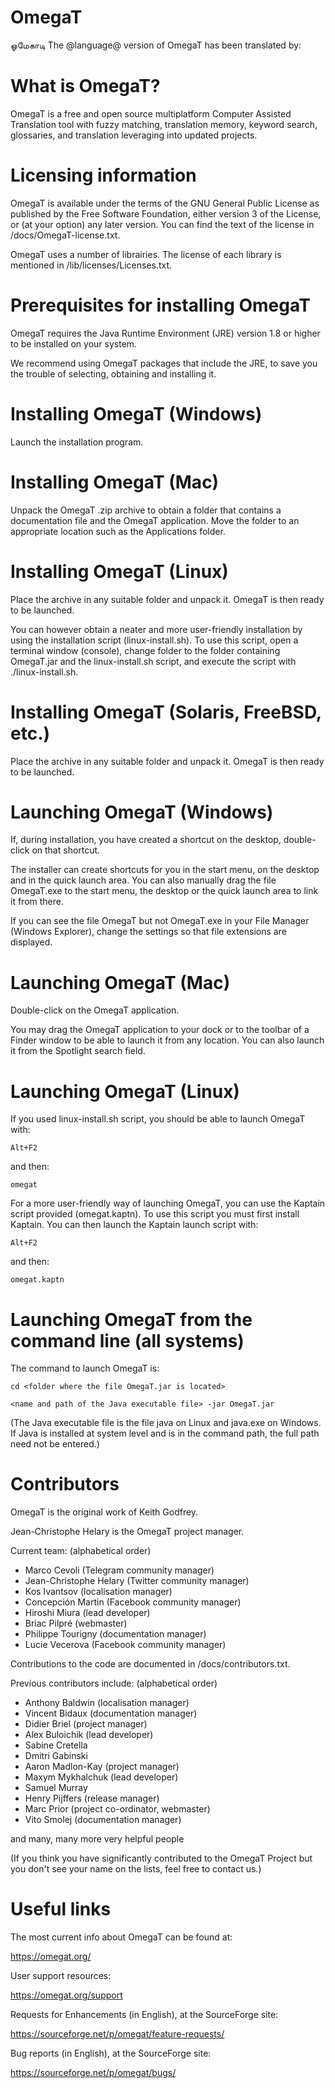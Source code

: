 # OmegaT
ஓமேகாடி
The @language@ version of OmegaT has been translated by:



What is OmegaT?
===============

OmegaT is a free and open source multiplatform Computer Assisted Translation
tool with fuzzy matching, translation memory, keyword search, glossaries, and
translation leveraging into updated projects.



Licensing information
=====================

OmegaT is available under the terms of the GNU General Public License as
published by the Free Software Foundation, either version 3 of the License, or
(at your option) any later version. You can find the text of the license in
/docs/OmegaT-license.txt.

OmegaT uses a number of librairies. The license of each library is mentioned in
/lib/licenses/Licenses.txt.



Prerequisites for installing OmegaT
===================================

OmegaT requires the Java Runtime Environment (JRE) version 1.8 or higher to be
installed on your system.

We recommend using OmegaT packages that include the JRE, to save you the trouble
of selecting, obtaining and installing it.



Installing OmegaT (Windows)
===========================

Launch the installation program.



Installing OmegaT (Mac)
=======================

Unpack the OmegaT .zip archive to obtain a folder that contains a documentation
file and the OmegaT application. Move the folder to an appropriate location such
as the Applications folder.



Installing OmegaT (Linux)
=========================

Place the archive in any suitable folder and unpack it. OmegaT is then ready to
be launched.

You can however obtain a neater and more user-friendly installation by using the
installation script (linux-install.sh). To use this script, open a terminal
window (console), change folder to the folder containing OmegaT.jar and the
linux-install.sh script, and execute the script with ./linux-install.sh.



Installing OmegaT (Solaris, FreeBSD, etc.)
=========================================

Place the archive in any suitable folder and unpack it. OmegaT is then ready to
be launched.



Launching OmegaT (Windows)
==========================

If, during installation, you have created a shortcut on the desktop,
double-click on that shortcut.

The installer can create shortcuts for you in the start menu, on the desktop and
in the quick launch area. You can also manually drag the file OmegaT.exe to the
start menu, the desktop or the quick launch area to link it from there.

If you can see the file OmegaT but not OmegaT.exe in your File Manager (Windows
Explorer), change the settings so that file extensions are displayed.



Launching OmegaT (Mac)
======================

Double-click on the OmegaT application.

You may drag the OmegaT application to your dock or to the toolbar of a Finder
window to be able to launch it from any location. You can also launch it from
the Spotlight search field.



Launching OmegaT (Linux)
========================

If you used linux-install.sh script, you should be able to launch OmegaT with:

    Alt+F2

and then:

    omegat

For a more user-friendly way of launching OmegaT, you can use the Kaptain script
provided (omegat.kaptn). To use this script you must first install Kaptain. You
can then launch the Kaptain launch script with:

    Alt+F2

and then:

    omegat.kaptn



Launching OmegaT from the command line (all systems)
====================================================

The command to launch OmegaT is:

    cd <folder where the file OmegaT.jar is located>

    <name and path of the Java executable file> -jar OmegaT.jar

(The Java executable file is the file java on Linux and java.exe on Windows.  If
Java is installed at system level and is in the command path, the full path need
not be entered.)



Contributors
============

OmegaT is the original work of Keith Godfrey.

Jean-Christophe Helary is the OmegaT project manager.

Current team:
(alphabetical order)

- Marco Cevoli (Telegram community manager)
- Jean-Christophe Helary (Twitter community manager)
- Kos Ivantsov (localisation manager)
- Concepción Martin (Facebook community manager)
- Hiroshi Miura (lead developer)
- Briac Pilpré (webmaster)
- Philippe Tourigny (documentation manager)
- Lucie Vecerova (Facebook community manager)

Contributions to the code are documented in /docs/contributors.txt.

Previous contributors include:
(alphabetical order)

- Anthony Baldwin (localisation manager)
- Vincent Bidaux (documentation manager)
- Didier Briel (project manager)
- Alex Buloichik (lead developer)
- Sabine Cretella
- Dmitri Gabinski
- Aaron Madlon-Kay (project manager)
- Maxym Mykhalchuk (lead developer)
- Samuel Murray
- Henry Pijffers (release manager)
- Marc Prior (project co-ordinator, webmaster)
- Vito Smolej (documentation manager)

and many, many more very helpful people

(If you think you have significantly contributed to the OmegaT Project but you
don't see your name on the lists, feel free to contact us.)



Useful links
============

The most current info about OmegaT can be found at:

  https://omegat.org/

User support resources:

  https://omegat.org/support

Requests for Enhancements (in English), at the SourceForge site:

  https://sourceforge.net/p/omegat/feature-requests/

Bug reports (in English), at the SourceForge site:

  https://sourceforge.net/p/omegat/bugs/
